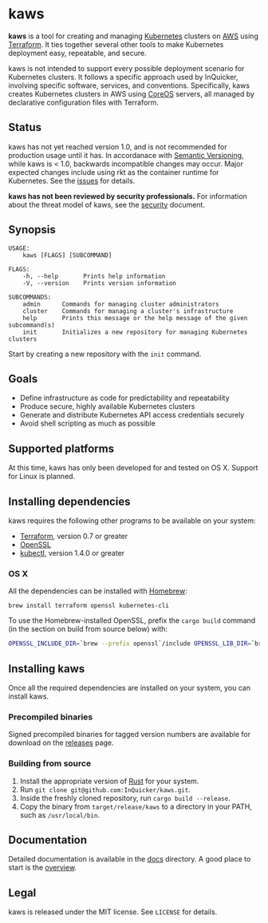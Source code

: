 # kaws

**kaws** is a tool for creating and managing [Kubernetes](http://kubernetes.io/) clusters on [AWS](https://aws.amazon.com/) using [Terraform](https://www.terraform.io/).
It ties together several other tools to make Kubernetes deployment easy, repeatable, and secure.

kaws is not intended to support every possible deployment scenario for Kubernetes clusters.
It follows a specific approach used by InQuicker, involving specific software, services, and conventions.
Specifically, kaws creates Kubernetes clusters in AWS using [CoreOS](https://coreos.com/) servers, all managed by declarative configuration files with Terraform.

## Status

kaws has not yet reached version 1.0, and is not recommended for production usage until it has.
In accordanace with [Semantic Versioning](http://semver.org/), while kaws is < 1.0, backwards incompatible changes may occur.
Major expected changes include using rkt as the container runtime for Kubernetes.
See the [issues](https://github.com/InQuicker/kaws/issues) for details.

**kaws has not been reviewed by security professionals.**
For information about the threat model of kaws, see the [security](docs/concepts/security.md) document.

## Synopsis

```
USAGE:
    kaws [FLAGS] [SUBCOMMAND]

FLAGS:
    -h, --help       Prints help information
    -V, --version    Prints version information

SUBCOMMANDS:
    admin      Commands for managing cluster administrators
    cluster    Commands for managing a cluster's infrastructure
    help       Prints this message or the help message of the given subcommand(s)
    init       Initializes a new repository for managing Kubernetes clusters
```

Start by creating a new repository with the `init` command.

## Goals

* Define infrastructure as code for predictability and repeatability
* Produce secure, highly available Kubernetes clusters
* Generate and distribute Kubernetes API access credentials securely
* Avoid shell scripting as much as possible

## Supported platforms

At this time, kaws has only been developed for and tested on OS X. Support for Linux is planned.

## Installing dependencies

kaws requires the following other programs to be available on your system:

* [Terraform](https://terraform.io/), version 0.7 or greater
* [OpenSSL](https://www.openssl.org/)
* [kubectl](http://kubernetes.io/), version 1.4.0 or greater

### OS X

All the dependencies can be installed with [Homebrew](http://brew.sh/):

```
brew install terraform openssl kubernetes-cli
```

To use the Homebrew-installed OpenSSL, prefix the `cargo build` command (in the section on build from source below) with:

``` bash
OPENSSL_INCLUDE_DIR=`brew --prefix openssl`/include OPENSSL_LIB_DIR=`brew --prefix openssl`/lib
```

## Installing kaws

Once all the required dependencies are installed on your system, you can install kaws.

### Precompiled binaries

Signed precompiled binaries for tagged version numbers are available for download on the [releases](https://github.com/InQuicker/kaws/releases) page.

### Building from source

1. Install the appropriate version of [Rust](https://www.rust-lang.org/) for your system.
2. Run `git clone git@github.com:InQuicker/kaws.git`.
3. Inside the freshly cloned repository, run `cargo build --release`.
4. Copy the binary from `target/release/kaws` to a directory in your PATH, such as `/usr/local/bin`.

## Documentation

Detailed documentation is available in the [docs](docs) directory. A good place to start is the [overview](docs/overview.md).

## Legal

kaws is released under the MIT license. See `LICENSE` for details.
